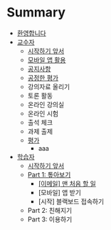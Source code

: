# Summary

* [환영합니다](README.md)
* [교수자](c2dc-c791-d558-ae30-c55e-c11c.md)
  * [시작하기 앞서](c2dc-c791-d558-ae30-c55e-c11c.md)
  * [모바일 앱 활용](baa8-bc14-c77c-c571-d65c-c6a9.md)
  * [공지사항](ad50-c218-c790/acf5-c9c0-c0ac-d56d.md)
  * [공정한 평가](d3c9-ac00.md)
  * 강의자료 올리기
  * 토론 활동
  * 온라인 강의실
  * 온라인 시험
  * 출석 체크
  * 과제 출제
  * [평가](d3c9-ac00.md)
    * aaa
* [학습자](d559-c2b5-c790/c2dc-c791-d558-ae30-c55e-c11c.md)
  * [시작하기 앞서](d559-c2b5-c790/c2dc-c791-d558-ae30-c55e-c11c.md)
  * [Part 1: 톺아보기](d559-c2b5-c790/part-1-d1ba-c544-bcf4-ae30/c774-ba54-c77c5d-b9e8-cc98-c74c-d560-c77c.md)
    * [\[이메일\] 맨 처음 할 일](d559-c2b5-c790/part-1-d1ba-c544-bcf4-ae30/c774-ba54-c77c5d-b9e8-cc98-c74c-d560-c77c.md)
    * \[모바일\] 앱 받기
    * \[시작\] 블랙보드 접속하기
  * Part 2: 친해지기
  * Part 3: 이용하기

